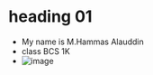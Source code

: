 # heading 01
* My name is M.Hammas Alauddin
* class BCS 1K
* ![image](https://github.com/user-attachments/assets/8d1498cd-9334-433b-938c-72df3302bb1d)
